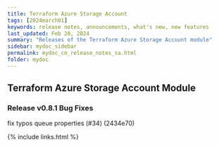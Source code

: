 ```yaml
---
title: Terraform Azure Storage Account
tags: [2024march01]
keywords: release notes, announcements, what's new, new features
last_updated: Feb 28, 2024
summary: "Releases of the Terraform Azure Storage Account module"
sidebar: mydoc_sidebar
permalink: mydoc_cn_release_notes_sa.html
folder: mydoc
---
```


## Terraform Azure Storage Account Module

### Release v0.8.1 Bug Fixes
fix typos queue properties (#34) (2434e70)

{% include links.html %}

